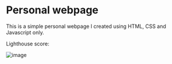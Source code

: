 # Personal webpage
This is a simple personal webpage I created using HTML, CSS and Javascript only.

Lighthouse score:

![image](https://user-images.githubusercontent.com/26384436/209160276-12eff53b-e0c2-4e18-b9f7-1e55650cf277.png)
